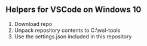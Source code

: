## Helpers for VSCode on Windows 10

1. Download repo
2. Unpack repository contents to C:\wsl-tools
3. Use the settings.json included in this repository

